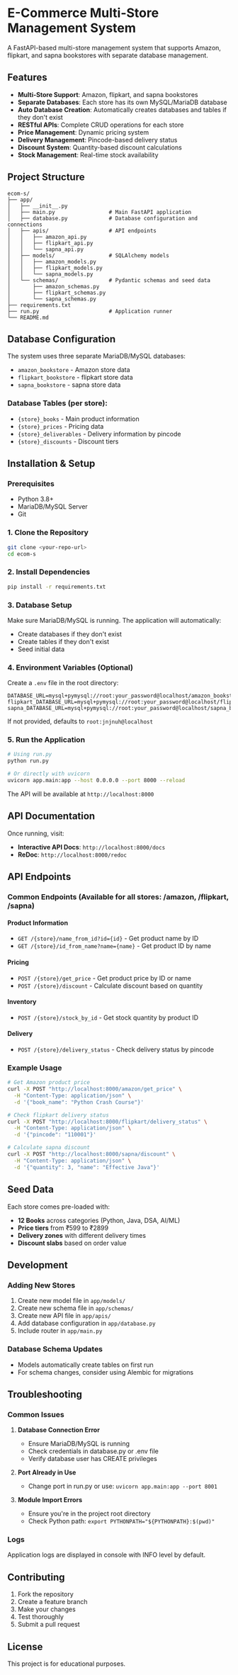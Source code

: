 # E-Commerce Multi-Store Management System

A FastAPI-based multi-store management system that supports Amazon, flipkart, and sapna bookstores with separate database management.

## Features

- **Multi-Store Support**: Amazon, flipkart, and sapna bookstores
- **Separate Databases**: Each store has its own MySQL/MariaDB database
- **Auto Database Creation**: Automatically creates databases and tables if they don't exist
- **RESTful APIs**: Complete CRUD operations for each store
- **Price Management**: Dynamic pricing system
- **Delivery Management**: Pincode-based delivery status
- **Discount System**: Quantity-based discount calculations
- **Stock Management**: Real-time stock availability

## Project Structure

```
ecom-s/
├── app/
│   ├── __init__.py
│   ├── main.py                 # Main FastAPI application
│   ├── database.py             # Database configuration and connections
│   ├── apis/                   # API endpoints
│   │   ├── amazon_api.py
│   │   ├── flipkart_api.py
│   │   └── sapna_api.py
│   ├── models/                 # SQLAlchemy models
│   │   ├── amazon_models.py
│   │   ├── flipkart_models.py
│   │   └── sapna_models.py
│   └── schemas/                # Pydantic schemas and seed data
│       ├── amazon_schemas.py
│       ├── flipkart_schemas.py
│       └── sapna_schemas.py
├── requirements.txt
├── run.py                      # Application runner
└── README.md
```

## Database Configuration

The system uses three separate MariaDB/MySQL databases:

- `amazon_bookstore` - Amazon store data
- `flipkart_bookstore` - flipkart store data
- `sapna_bookstore` - sapna store data

### Database Tables (per store):

- `{store}_books` - Main product information
- `{store}_prices` - Pricing data
- `{store}_deliverables` - Delivery information by pincode
- `{store}_discounts` - Discount tiers

## Installation & Setup

### Prerequisites

- Python 3.8+
- MariaDB/MySQL Server
- Git

### 1. Clone the Repository

```bash
git clone <your-repo-url>
cd ecom-s
```

### 2. Install Dependencies

```bash
pip install -r requirements.txt
```

### 3. Database Setup

Make sure MariaDB/MySQL is running. The application will automatically:

- Create databases if they don't exist
- Create tables if they don't exist
- Seed initial data

### 4. Environment Variables (Optional)

Create a `.env` file in the root directory:

```env
DATABASE_URL=mysql+pymysql://root:your_password@localhost/amazon_bookstore
flipkart_DATABASE_URL=mysql+pymysql://root:your_password@localhost/flipkart_bookstore
sapna_DATABASE_URL=mysql+pymysql://root:your_password@localhost/sapna_bookstore
```

If not provided, defaults to `root:jnjnuh@localhost`

### 5. Run the Application

```bash
# Using run.py
python run.py

# Or directly with uvicorn
uvicorn app.main:app --host 0.0.0.0 --port 8000 --reload
```

The API will be available at `http://localhost:8000`

## API Documentation

Once running, visit:

- **Interactive API Docs**: `http://localhost:8000/docs`
- **ReDoc**: `http://localhost:8000/redoc`

## API Endpoints

### Common Endpoints (Available for all stores: /amazon, /flipkart, /sapna)

#### Product Information

- `GET /{store}/name_from_id?id={id}` - Get product name by ID
- `GET /{store}/id_from_name?name={name}` - Get product ID by name

#### Pricing

- `POST /{store}/get_price` - Get product price by ID or name
- `POST /{store}/discount` - Calculate discount based on quantity

#### Inventory

- `POST /{store}/stock_by_id` - Get stock quantity by product ID

#### Delivery

- `POST /{store}/delivery_status` - Check delivery status by pincode

### Example Usage

```bash
# Get Amazon product price
curl -X POST "http://localhost:8000/amazon/get_price" \
  -H "Content-Type: application/json" \
  -d '{"book_name": "Python Crash Course"}'

# Check flipkart delivery status
curl -X POST "http://localhost:8000/flipkart/delivery_status" \
  -H "Content-Type: application/json" \
  -d '{"pincode": "110001"}'

# Calculate sapna discount
curl -X POST "http://localhost:8000/sapna/discount" \
  -H "Content-Type: application/json" \
  -d '{"quantity": 3, "name": "Effective Java"}'
```

## Seed Data

Each store comes pre-loaded with:

- **12 Books** across categories (Python, Java, DSA, AI/ML)
- **Price tiers** from ₹599 to ₹2899
- **Delivery zones** with different delivery times
- **Discount slabs** based on order value

## Development

### Adding New Stores

1. Create new model file in `app/models/`
2. Create new schema file in `app/schemas/`
3. Create new API file in `app/apis/`
4. Add database configuration in `app/database.py`
5. Include router in `app/main.py`

### Database Schema Updates

- Models automatically create tables on first run
- For schema changes, consider using Alembic for migrations

## Troubleshooting

### Common Issues

1. **Database Connection Error**

   - Ensure MariaDB/MySQL is running
   - Check credentials in database.py or .env file
   - Verify database user has CREATE privileges

2. **Port Already in Use**

   - Change port in run.py or use: `uvicorn app.main:app --port 8001`

3. **Module Import Errors**
   - Ensure you're in the project root directory
   - Check Python path: `export PYTHONPATH="${PYTHONPATH}:$(pwd)"`

### Logs

Application logs are displayed in console with INFO level by default.

## Contributing

1. Fork the repository
2. Create a feature branch
3. Make your changes
4. Test thoroughly
5. Submit a pull request

## License

This project is for educational purposes.
